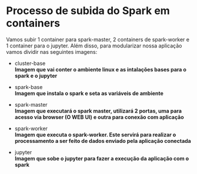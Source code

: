 # Processo de subida do Spark em containers #

Vamos subir 1 container para spark-master, 2 containers de spark-worker e 1 container para o jupyter.
Além disso, para modularizar nossa aplicação vamos dividir nas seguintes imagens:
* cluster-base <br>
  **Imagem que vai conter o ambiente linux e as intalações bases para o spark e o jupyter**

* spark-base <br>
  **Imagem que instala o spark e seta as variáveis de ambiente**
  
* spark-master <br>
  **Imagem que executará o spark master, utilizará 2 portas, uma para acesso via browser (O WEB UI) e outra para conexão com aplicação**
  
* spark-worker <br>
  **Imagem que executa o spark-worker. Este servirá para realizar o processamento a ser feito de dados enviado pela aplicação conectada**
  
* jupyter <br>
  **Imagem que sobe o jupyter para fazer a execução da aplicação com o spark**
